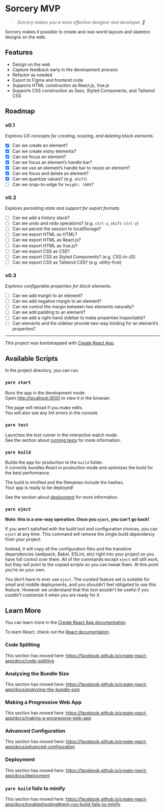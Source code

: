 # Sorcery MVP

> _Sorcery makes you a more effective designer and developer. 🔮_

Sorcery makes it possible to create and real-world layouts and skeleton designs on the web.

## Features

- Design on the web
- Capture feedback early in the development process
- Refactor as needed
- Export to Figma and frontend code
- Supports HTML construction as React.js, Vue.js
- Supports CSS construction as Sass, Styled Components, and Tailwind CSS

## Roadmap

### v0.1

_Explores UX concepts for creating, resizing, and deleting block elements._

- [x] Can we create an element?
- [x] Can we create _many_ elements?
- [x] Can we focus an element?
- [x] Can we focus an element’s handle bar?
- [x] Can we use an element’s handle bar to resize an element?
- [x] Can we focus and delete an element?
- [x] Can we quantize values? (e.g. `shift`)
- [ ] Can we snap-to-edge for `height: 100%`?

### v0.2

_Explores persisting state and support for export formats._

- [ ] Can we add a history stack?
- [ ] Can we undo and redo operations? (e.g. `ctrl-z`, `shift-ctrl-z`)
- [ ] Can we persist the session to localStorage?
- [ ] Can we export HTML as HTML?
- [ ] Can we export HTML as React.js?
- [ ] Can we export HTML as Vue.js?
- [ ] Can we export CSS as CSS?
- [ ] Can we export CSS as Styled Components? (e.g. CSS-in-JS)
- [ ] Can we export CSS as Tailwind CSS? (e.g. utility-first)

### v0.3

_Explores configurable properties for block elements._

- [ ] Can we add margin to an element?
- [ ] Can we add negative margin to an element?
- [ ] Can we control the margin between two elements naturally?
- [ ] Can we add padding to an element?
- [ ] Can we add a right-hand sidebar to make properties inspectable?
- [ ] Can elements and the sidebar provide two-way binding for an element’s properties?

---

This project was bootstrapped with [Create React App](https://github.com/facebook/create-react-app).

## Available Scripts

In the project directory, you can run:

### `yarn start`

Runs the app in the development mode.<br />
Open [http://localhost:3000](http://localhost:3000) to view it in the browser.

The page will reload if you make edits.<br />
You will also see any lint errors in the console.

### `yarn test`

Launches the test runner in the interactive watch mode.<br />
See the section about [running tests](https://facebook.github.io/create-react-app/docs/running-tests) for more information.

### `yarn build`

Builds the app for production to the `build` folder.<br />
It correctly bundles React in production mode and optimizes the build for the best performance.

The build is minified and the filenames include the hashes.<br />
Your app is ready to be deployed!

See the section about [deployment](https://facebook.github.io/create-react-app/docs/deployment) for more information.

### `yarn eject`

**Note: this is a one-way operation. Once you `eject`, you can’t go back!**

If you aren’t satisfied with the build tool and configuration choices, you can `eject` at any time. This command will remove the single build dependency from your project.

Instead, it will copy all the configuration files and the transitive dependencies (webpack, Babel, ESLint, etc) right into your project so you have full control over them. All of the commands except `eject` will still work, but they will point to the copied scripts so you can tweak them. At this point you’re on your own.

You don’t have to ever use `eject`. The curated feature set is suitable for small and middle deployments, and you shouldn’t feel obligated to use this feature. However we understand that this tool wouldn’t be useful if you couldn’t customize it when you are ready for it.

## Learn More

You can learn more in the [Create React App documentation](https://facebook.github.io/create-react-app/docs/getting-started).

To learn React, check out the [React documentation](https://reactjs.org/).

### Code Splitting

This section has moved here: https://facebook.github.io/create-react-app/docs/code-splitting

### Analyzing the Bundle Size

This section has moved here: https://facebook.github.io/create-react-app/docs/analyzing-the-bundle-size

### Making a Progressive Web App

This section has moved here: https://facebook.github.io/create-react-app/docs/making-a-progressive-web-app

### Advanced Configuration

This section has moved here: https://facebook.github.io/create-react-app/docs/advanced-configuration

### Deployment

This section has moved here: https://facebook.github.io/create-react-app/docs/deployment

### `yarn build` fails to minify

This section has moved here: https://facebook.github.io/create-react-app/docs/troubleshooting#npm-run-build-fails-to-minify
